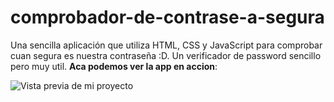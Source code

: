 # comprobador-de-contrase-a-segura
Una sencilla aplicación que utiliza HTML, CSS y JavaScript para comprobar cuan segura es nuestra contraseña :D. Un verificador de password sencillo pero muy util. **Aca podemos ver la app en accion**:

![Vista previa de mi proyecto](https://i.ibb.co/KGqbgY1/comprobar-password-ezgif-com-video-to-gif-converter.gif)
